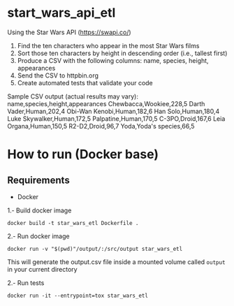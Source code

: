 # start_wars_api_etl
 
Using the Star Wars API (https://swapi.co/)
1. Find the ten characters who appear in the most Star Wars films
2. Sort those ten characters by height in descending order (i.e., tallest first)
3. Produce a CSV with the following columns: name, species, height, appearances
4. Send the CSV to httpbin.org
5. Create automated tests that validate your code
 
Sample CSV output (actual results may vary):
name,species,height,appearances
Chewbacca,Wookiee,228,5
Darth Vader,Human,202,4
Obi-Wan Kenobi,Human,182,6
Han Solo,Human,180,4
Luke Skywalker,Human,172,5
Palpatine,Human,170,5
C-3PO,Droid,167,6
Leia Organa,Human,150,5
R2-D2,Droid,96,7
Yoda,Yoda's species,66,5
    
# How to run (Docker base)

Requirements
-------------

- Docker

1.- Build docker image

`docker build -t star_wars_etl Dockerfile .`

2.- Run docker image

`docker run -v "$(pwd)"/output/:/src/output star_wars_etl`

This will generate the output.csv file inside a mounted volume called `output` in your current directory

2.- Run tests

`docker run -it --entrypoint=tox star_wars_etl`